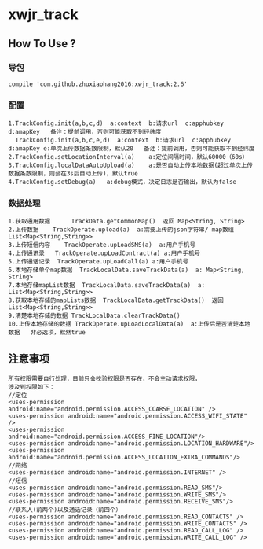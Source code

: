 # xwjr_track

## How To Use ?

### 导包
    compile 'com.github.zhuxiaohang2016:xwjr_track:2.6'
    

### 配置
    1.TrackConfig.init(a,b,c,d)  a:context  b:请求url  c:apphubkey d:amapKey   备注：提前调用，否则可能获取不到经纬度
      TrackConfig.init(a,b,c,e,d)  a:context  b:请求url  c:apphubkey d:amapKey e:单次上传数据条数限制，默认20   备注：提前调用，否则可能获取不到经纬度
    2.TrackConfig.setLocationInterval(a)    a:定位间隔时间，默认60000（60s）
    3.TrackConfig.localDataAutoUpload(a)    a:是否自动上传本地数据(超过单次上传数据条数限制，则会在3s后自动上传)，默认true
    4.TrackConfig.setDebug(a)   a:debug模式，决定日志是否输出，默认为false
    
### 数据处理
    1.获取通用数据      TrackData.getCommonMap()  返回 Map<String, String>  
    2.上传数据    TrackOperate.upload(a)  a:需要上传的json字符串/ map数组 List<Map<String,String>>  
    3.上传短信内容    TrackOperate.upLoadSMS(a)  a:用户手机号  
    4.上传通讯录   TrackOperate.upLoadContract(a) a:用户手机号
    5.上传通话记录  TrackOperate.upLoadCall(a) a:用户手机号
    6.本地存储单个map数据  TrackLocalData.saveTrackData(a)  a: Map<String, String>
    7.本地存储mapList数据  TrackLocalData.saveTrackData(a)  a: List<Map<String,String>> 
    8.获取本地存储的mapLists数据  TrackLocalData.getTrackData()  返回 List<Map<String,String>> 
    9.清楚本地存储的数据 TrackLocalData.clearTrackData()  
    10.上传本地存储的数据 TrackOperate.upLoadLocalData(a)  a:上传后是否清楚本地数据   非必选项，默然true  

## 注意事项
    所有权限需要自行处理，目前只会校验权限是否存在，不会主动请求权限，
    涉及到权限如下：
    //定位
    <uses-permission android:name="android.permission.ACCESS_COARSE_LOCATION" />
    <uses-permission android:name="android.permission.ACCESS_WIFI_STATE" />
    <uses-permission android:name="android.permission.ACCESS_FINE_LOCATION"/>
    <uses-permission android:name="android.permission.LOCATION_HARDWARE"/>
    <uses-permission android:name="android.permission.ACCESS_LOCATION_EXTRA_COMMANDS"/>
    //网络
    <uses-permission android:name="android.permission.INTERNET" />
    //短信
    <uses-permission android:name="android.permission.READ_SMS"/>
    <uses-permission android:name="android.permission.WRITE_SMS"/>
    <uses-permission android:name="android.permission.RECEIVE_SMS"/>
    //联系人(前两个)以及通话记录（前四个）
    <uses-permission android:name="android.permission.READ_CONTACTS" />
    <uses-permission android:name="android.permission.WRITE_CONTACTS" />
    <uses-permission android:name="android.permission.READ_CALL_LOG" />
    <uses-permission android:name="android.permission.WRITE_CALL_LOG" />
